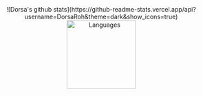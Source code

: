 <div align = "center">
![Dorsa's github stats](https://github-readme-stats.vercel.app/api?username=DorsaRoh&theme=dark&show_icons=true) 
<img height="160px" src="https://github-readme-stats-eight-theta.vercel.app/api/top-langs/?username=DorsaRoh&layout=compact&langs_count=8&theme=algolia" alt="Languages"/>

  </div>

